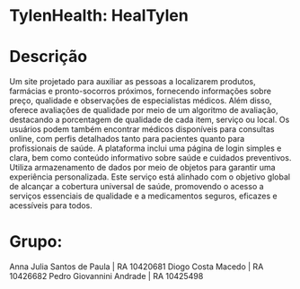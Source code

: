 # TylenHealth: HealTylen

# Descrição
Um site projetado para auxiliar as pessoas a localizarem produtos, farmácias e pronto-socorros próximos, fornecendo informações sobre preço, qualidade e observações de especialistas médicos. Além disso, oferece avaliações de qualidade por meio de um algoritmo de avaliação, destacando a porcentagem de qualidade de cada item, serviço ou local. Os usuários podem também encontrar médicos disponíveis para consultas online, com perfis detalhados tanto para pacientes quanto para profissionais de saúde. A plataforma inclui uma página de login simples e clara, bem como conteúdo informativo sobre saúde e cuidados preventivos. Utiliza armazenamento de dados por meio de objetos para garantir uma experiência personalizada. Este serviço está alinhado com o objetivo global de alcançar a cobertura universal de saúde, promovendo o acesso a serviços essenciais de qualidade e a medicamentos seguros, eficazes e acessíveis para todos.
# Grupo:
Anna Julia Santos de Paula | RA 10420681
Diogo Costa Macedo | RA 10426682
Pedro Giovannini Andrade | RA 10425498
